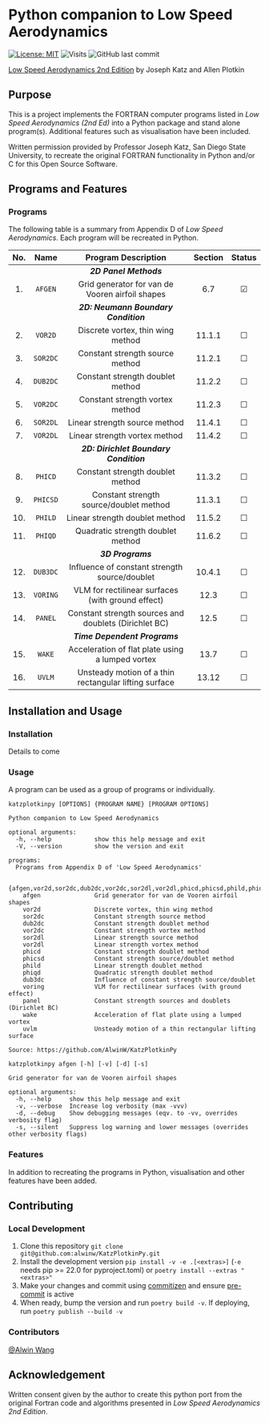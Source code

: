 # Python companion to Low Speed Aerodynamics

[![License: MIT](https://img.shields.io/badge/License-MIT-yellow?style=flat-square)](https://opensource.org/licenses/MIT)
![Visits](https://badges.pufler.dev/visits/alwinw/katzplotkinpy?style=flat-square&label=visits)
![GitHub last commit](https://img.shields.io/github/last-commit/alwinw/katzplotkinpy?style=flat-square)

[Low Speed Aerodynamics 2nd Edition](https://www.amazon.com/Low-Speed-Aerodynamics-Second-Cambridge-Aerospace/dp/0521665523) by Joseph Katz and Allen Plotkin

## Purpose

This is a project implements the FORTRAN computer programs listed in *Low Speed Aerodynamics (2nd Ed)* into a Python package and stand alone program(s). Additional features such as visualisation have been included.

Written permission provided by Professor Joseph Katz, San Diego State University, to recreate the original FORTRAN functionality in Python and/or C for this Open Source Software.

## Programs and Features

### Programs

The following table is a summary from Appendix D of *Low Speed Aerodynamics*. Each program will be recreated in Python.

|  No.  |   Name   |                  Program Description                  | Section | Status |
| :---: | :------: | :---------------------------------------------------: | :-----: | :----: |
|       |          |                ***2D Panel Methods***                 |         |        |
|  1.   | `AFGEN`  |    Grid generator for van de Vooren airfoil shapes    |   6.7   |   ☑    |
|       |          |         ***2D: Neumann Boundary Condition***          |         |        |
|  2.   | `VOR2D`  |           Discrete vortex, thin wing method           | 11.1.1  |   ☐    |
|  3.   | `SOR2DC` |            Constant strength source method            | 11.2.1  |   ☐    |
|  4.   | `DUB2DC` |           Constant strength doublet method            | 11.2.2  |   ☐    |
|  5.   | `VOR2DC` |            Constant strength vortex method            | 11.2.3  |   ☐    |
|  6.   | `SOR2DL` |             Linear strength source method             | 11.4.1  |   ☐    |
|  7.   | `VOR2DL` |             Linear strength vortex method             | 11.4.2  |   ☐    |
|       |          |        ***2D: Dirichlet Boundary Condition***         |         |        |
|  8.   | `PHICD`  |           Constant strength doublet method            | 11.3.2  |   ☐    |
|  9.   | `PHICSD` |        Constant strength source/doublet method        | 11.3.1  |   ☐    |
|  10.  | `PHILD`  |            Linear strength doublet method             | 11.5.2  |   ☐    |
|  11.  | `PHIQD`  |           Quadratic strength doublet method           | 11.6.2  |   ☐    |
|       |          |                   ***3D Programs***                   |         |        |
|  12.  | `DUB3DC` |     Influence of constant strength source/doublet     | 10.4.1  |   ☐    |
|  13.  | `VORING` |   VLM for rectilinear surfaces (with ground effect)   |  12.3   |   ☐    |
|  14.  | `PANEL`  | Constant strength sources and doublets (Dirichlet BC) |  12.5   |   ☐    |
|       |          |             ***Time Dependent Programs***             |         |        |
|  15.  |  `WAKE`  |   Acceleration of flat plate using a lumped vortex    |  13.7   |   ☐    |
|  16.  |  `UVLM`  | Unsteady motion of a thin rectangular lifting surface |  13.12  |   ☐    |

## Installation and Usage

### Installation

Details to come

### Usage

A program can be used as a group of programs or individually.

```plaintext
katzplotkinpy [OPTIONS] {PROGRAM NAME} [PROGRAM OPTIONS]

Python companion to Low Speed Aerodynamics

optional arguments:
  -h, --help            show this help message and exit
  -V, --version         show the version and exit

programs:
  Programs from Appendix D of 'Low Speed Aerodynamics'

  {afgen,vor2d,sor2dc,dub2dc,vor2dc,sor2dl,vor2dl,phicd,phicsd,phild,phiqd,dub3dc,voring,panel,wake,uvlm}
    afgen               Grid generator for van de Vooren airfoil shapes
    vor2d               Discrete vortex, thin wing method
    sor2dc              Constant strength source method
    dub2dc              Constant strength doublet method
    vor2dc              Constant strength vortex method
    sor2dl              Linear strength source method
    vor2dl              Linear strength vortex method
    phicd               Constant strength doublet method
    phicsd              Constant strength source/doublet method
    phild               Linear strength doublet method
    phiqd               Quadratic strength doublet method
    dub3dc              Influence of constant strength source/doublet
    voring              VLM for rectilinear surfaces (with ground effect)
    panel               Constant strength sources and doublets (Dirichlet BC)
    wake                Acceleration of flat plate using a lumped vortex
    uvlm                Unsteady motion of a thin rectangular lifting surface

Source: https://github.com/AlwinW/KatzPlotkinPy
```

```plaintext
katzplotkinpy afgen [-h] [-v] [-d] [-s]

Grid generator for van de Vooren airfoil shapes

optional arguments:
  -h, --help     show this help message and exit
  -v, --verbose  Increase log verbosity (max -vvv)
  -d, --debug    Show debugging messages (eqv. to -vv, overrides verbosity flag)
  -s, --silent   Suppress log warning and lower messages (overrides other verbosity flags)
```

### Features

In addition to recreating the programs in Python, visualisation and other features have been added.

## Contributing

### Local Development

1. Clone this repository `git clone git@github.com:alwinw/KatzPlotkinPy.git`
2. Install the development version `pip install -v -e .[<extras>]` (`-e` needs pip >= 22.0 for pyproject.toml) or `poetry install --extras "<extras>"`
3. Make your changes and commit using [commitizen](https://commitizen-tools.github.io/commitizen/#installation) and ensure [pre-commit](https://pre-commit.com/#install) is active
4. When ready, bump the version and run `poetry build -v`. If deploying, run `poetry publish --build -v`

<!--
### Running Tests

```sh
python3 -m unittest -v
#  or  #
coverage run -m unittest discover -v
coverage report -m
```
-->

### Contributors

[@Alwin Wang](github.com/alwinw)

## Acknowledgement

Written consent given by the author to create this python port from the original Fortran code and algorithms presented in *Low Speed Aerodynamics 2nd Edition*.
